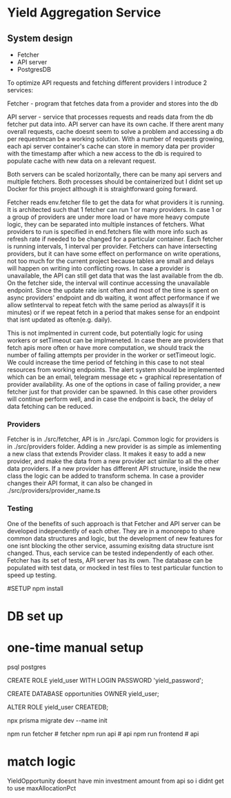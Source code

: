 # Yield Aggregation Service

## System design
- Fetcher
- API server
- PostgresDB

To optimize API requests and fetching different providers I introduce 2 services: 

Fetcher - program that fetches data from a provider and stores into the db

API server - service that processes requests and reads data from the db fetcher put data into. API server can have its own cache. If there arent many overall requests, cache doesnt seem to solve a problem and accessing a db per requestmcan be a working solution. With a number of requests growing, each api server container's cache can store in memory data per  provider with the timestamp after which a new access to the db is required to populate cache with new data on a relevant request.

Both servers can be scaled horizontally, there can be many api servers and multiple fetchers. Both processes should be containerized but I didnt set up Docker for this project although it is straightforward going forward.

Fetcher reads env.fetcher file to get the data for what providers it is running. It is architected such that 1 fetcher can run  1 or many providers. In case 1 or a group of providers are under more load or have more heavy compute logic, they can be separated into multiple instances of fetchers. What providers to run is specified in end.fetchers file with more info such as refresh rate if needed to be changed for a particular container. Each fetcher is running intervals, 1 interval per provider. Fetchers can have intersecting providers, but it can have some effect on performance on write operations, not too much for the current project because tables are small and delays will happen on writing into conflicting rows. In case a provider is unavailable, the API can still get data that was the last available from the db. On the fetcher side, the interval will continue accessing the unavailable endpoint. Since the update rate isnt often and most of the time is spent on async providers' endpoint and db waiting, it wont affect performance if we allow setInterval to repeat fetch with the same period as always(if it is minutes) or if we repeat fetch in a period that makes sense for an endpoint that isnt updated as often(e.g. daily). 

This is not implmented in current code, but potentially logic for using workers or setTimeout can be implmeneted. In case there are providers that fetch apis more often or have more computation, we should track the number of failing attempts per provider in the worker or setTimeout logic. We could increase the time period of fetching in this case to not steal resources from working endpoints. The alert system should be implemented which can be an email, telegram message etc + graphical representation of provider availability. As one of the options in case of failing provider, a new fetcher just for that provider can be spawned. In this case other providers will continue perform well, and in case the endpoint is back, the delay of data fetching can be reduced.

### Providers
Fetcher is in ./src/fetcher, API is in ./src/api. Common logic for providers is in ./src/providers folder. Adding a new  provider is as simple as imlementing a new class that extends Provider class. It makes it easy to add a new provider, and make the data from a new provider act similar to all the other data providers. If a new provider has different API structure, inside the new class the logic can be added to transform schema. In case a provider changes their API format, it can also be changed in ./src/providers/provider_name.ts

### Testing

One of the benefits of such approach is that Fetcher and API server can be developed independently of each other. They are in a monorepo to share common data structures and logic, but the development of new features for one isnt blocking the other service, assuming exisitng data structure isnt changed. Thus, each service can be tested independently of each other. Fetcher has its set of tests, API server has its own. The database can be populated with test data, or mocked in test files to test particular function to speed up testing.

#SETUP
npm install

# DB set up
# one-time manual setup
psql postgres

CREATE ROLE yield_user WITH LOGIN PASSWORD 'yield_password';

CREATE DATABASE opportunities OWNER yield_user;

ALTER ROLE yield_user CREATEDB;

npx prisma migrate dev --name init

npm run fetcher # fetcher
npm run api # api
npm run frontend # api

# match logic

YieldOpportunity doesnt have min investment amount from api so i didnt get to use maxAllocationPct